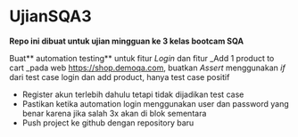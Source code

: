 # UjianSQA3
**Repo ini dibuat untuk ujian mingguan ke 3 kelas bootcam SQA**

Buat** automation testing** untuk fitur _Login_ dan fitur _Add 1 product to cart _pada web https://shop.demoqa.com, buatkan _Assert_ menggunakan _if_ dari test case login dan add product, hanya test case positif

- Register akun terlebih dahulu tetapi tidak dijadikan test case
- Pastikan ketika automation login menggunakan user dan password yang benar karena jika salah 3x akan di blok sementara
- Push project ke github dengan repository baru



